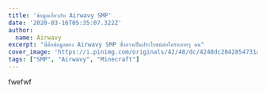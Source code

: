 ```yaml
---
title: 'ข้อมูลเกี่ยวกับ Airwavy SMP'
date: '2020-03-16T05:35:07.322Z'
author:
  name: Airwavy
excerpt: "นี่คือข้อมูลของ Airwavy SMP ซึ่งอาจเป็นประโยชน์ต่อใครหลายๆ คน"
cover_image: 'https://i.pinimg.com/originals/42/48/dc/4248dc2842854731abc80bee7ecb1346.png'
tags: ["SMP", "Airwavy", "Minecraft"]
---
```


fwefwf
